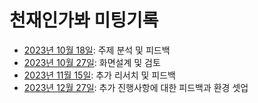 # 천재인가봐 미팅기록

- [2023년 10월 18일](./2023-10-18.md): 주제 분석 및 피드백
- [2023년 10월 27일](./2023-10-27.md): 화면설계 및 검토
- [2023년 11월 15일](./2023-11-15.md): 추가 리서치 및 피드백
- [2023년 12월 27일](./2023-12-27.md): 추가 진행사항에 대한 피드백과 환경 셋업
